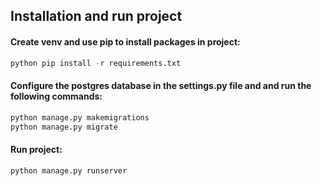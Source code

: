 ## Installation and run project
#### Create venv and use pip to install packages in project:
```python
python pip install -r requirements.txt
```

#### Configure the postgres database in the settings.py file and and run the following commands:
```python
python manage.py makemigrations
python manage.py migrate
```

#### Run project:
```python
python manage.py runserver
```
